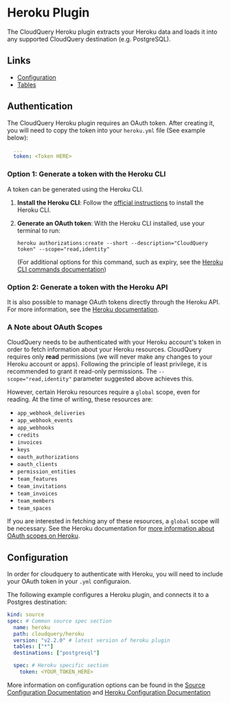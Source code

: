 # Heroku Plugin

The CloudQuery Heroku plugin extracts your Heroku data and loads it into any supported CloudQuery destination (e.g. PostgreSQL).

## Links

- [Configuration](./docs/configuration.md)
- [Tables](./docs/tables/README.md)

## Authentication

The CloudQuery Heroku plugin requires an OAuth token. After creating it, you
will need to copy the token into your `heroku.yml` file (See example below):

```yml
  ...
  token: <Token HERE>
```

### Option 1: Generate a token with the Heroku CLI

A token can be generated using the Heroku CLI.

 1. **Install the Heroku CLI**: Follow the [official instructions](https://devcenter.heroku.com/articles/heroku-cli) to install the Heroku CLI.
 2. **Generate an OAuth token**: With the Heroku CLI installed, use your terminal to run:
    ```
    heroku authorizations:create --short --description="CloudQuery token" --scope="read,identity"
    ```
    
    (For additional options for this command, such as expiry, see the [Heroku CLI commands documentation](https://devcenter.heroku.com/articles/heroku-cli-commands#heroku-authorizations-create))

### Option 2: Generate a token with the Heroku API

It is also possible to manage OAuth tokens directly through the Heroku API. For more information, see the [Heroku documentation](https://devcenter.heroku.com/articles/platform-api-reference#oauth-authorization-create). 

### A Note about OAuth Scopes

CloudQuery needs to be authenticated with your Heroku account's token in order to fetch information about your Heroku resources.
CloudQuery requires only **read** permissions (we will never make any changes to your Heroku account or apps).
Following the principle of least privilege, it is recommended to grant it read-only permissions. The `--scope="read,identity"`
parameter suggested above achieves this. 

However, certain Heroku resources require a `global` scope, even for reading. At the time of writing, these resources are:
 - `app_webhook_deliveries`
 - `app_webhook_events`
 - `app_webhooks`
 - `credits`
 - `invoices`
 - `keys`
 - `oauth_authorizations`
 - `oauth_clients`
 - `permission_entities`
 - `team_features`
 - `team_invitations`
 - `team_invoices`
 - `team_members`
 - `team_spaces`

If you are interested in fetching any of these resources, a `global` scope will be necessary. See the Heroku documentation for [more information about OAuth scopes on Heroku](https://devcenter.heroku.com/articles/oauth#scopes).

## Configuration

In order for cloudquery to authenticate with Heroku, you will need to include your OAuth token in your `.yml` configuraion. 

The following example configures a Heroku plugin, and connects it to a Postgres destination:

```yml
kind: source
spec: # Common source spec section
  name: heroku
  path: cloudquery/heroku
  version: "v2.2.0" # latest version of heroku plugin
  tables: ["*"]
  destinations: ["postgresql"]

  spec: # Heroku specific section
    token: <YOUR_TOKEN_HERE>
```

More information on configuration options can be found in the [Source Configuration Documentation](https://www.cloudquery.io/docs/reference/source-spec) and [Heroku Configuration Documentation](./docs/configuration.md)